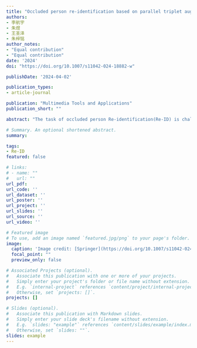 ```yaml
---
title: "Occluded person re-identification based on parallel triplet augmentation and parameter-free token spatial attention"
authors:
- 李航宇
- 朱煜
- 王圣泽
- 朱梓铭
author_notes:
- "Equal contribution"
- "Equal contribution"
date: '2024'
doi: "https://doi.org/10.1007/s11042-024-18882-w"

publishDate: '2024-04-02'

publication_types:
- article-journal

publication: "Multimedia Tools and Applications"
publication_short: ""

abstract: "The task of occluded person Re-identification(Re-ID) is challenging because only local information can be used to make judgments. Also, occlusion may not be present in the training samples, leading to limited performance of the model in inference. Traditional data augmentation schemes that resize, flip, and erase the input image can alleviate this problem, but the serial approach still results in unbalanced samples. To overcome this problem, we propose Parallel Triplet Augmentation (PTA), which involves applying three different data augmentation schemes to a single image during the training phase, thereby robustly expanding the training data. At the same time, non-occluded critical regions of an image tend to provide more discriminative features, so Vision Transformer-based models that process images in chunks show significant advantages. Based on this, we design a parameter-free Token Spatial Attention (TSA) mechanism. TSA uses different schemes for different branches to calculate the weights of each image patch, and then fuses the information in all the patch embedding tokens with the classification head token, thus increasing the amount of spatial information in the classification head token. Using TransReID as a backbone, the experimental results on two occluded datasets (Occluded-Duke and Occluded-ReID) indicate that the proposed method is competitive compared to state-of-the-art methods, with a rank-1 accuracy 0.7% higher on Occluded-Duke. On two non-occluded datasets (Market-1501 and DukeMTMC-ReID) and one vehicle dataset (VeRi-776), the proposed method has also reached state-of-the-art methods, with a rank-1 accuracy 0.3% higher on the VeRi-776 dataset."

# Summary. An optional shortened abstract.
summary: 

tags:
- Re-ID
featured: false

# links:
# - name: ""
#   url: ""
url_pdf: 
url_code: ''
url_dataset: ''
url_poster: ''
url_project: ''
url_slides: ''
url_source: ''
url_video: ''

# Featured image
# To use, add an image named `featured.jpg/png` to your page's folder. 
image:
  caption: 'Image credit: [Springer](https://doi.org/10.1007/s11042-024-18882-w)'
  focal_point: ""
  preview_only: false

# Associated Projects (optional).
#   Associate this publication with one or more of your projects.
#   Simply enter your project's folder or file name without extension.
#   E.g. `internal-project` references `content/project/internal-project/index.md`.
#   Otherwise, set `projects: []`.
projects: []

# Slides (optional).
#   Associate this publication with Markdown slides.
#   Simply enter your slide deck's filename without extension.
#   E.g. `slides: "example"` references `content/slides/example/index.md`.
#   Otherwise, set `slides: ""`.
slides: example
---
```

